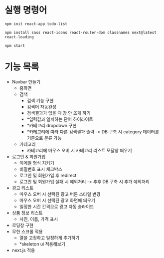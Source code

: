 # 실행 명령어

`npm init react-app todo-list`

`npm install sass react-icons react-router-dom classnames next@latest react-loading`

`npm start`

# 기능 목록

- Navbar 만들기
  - 홈화면
  - 검색
    - 검색 기능 구현
    - 검색어 자동완성
    - 검색결과가 없을 때 창 안 뜨게 하기
    - \*입력값과 일치하는 단어 하이라이트
    - \*카테고리 dropdown 구현
    - \*카테고리에 따라 다른 검색결과 출력 -> DB 구축 시 category 데이터를 기준으로 분류 가능
  - 카테고리
    - 카테고리에 마우스 오버 시 카테고리 리스트 모달창 띄우기
- 로그인 & 회원가입
  - 이메일 형식 지키기
  - 비밀번호 표시 체크박스
  - 로그인 및 회원가입 후 redirect
  - 로그인 및 회원가입 실패 시 예외처리 -> 추후 DB 구축 시 추가 예외처리
- 광고 리스트
  - 마우스 오버 시 선택된 광고 버튼 스타일 변경
  - 마우스 오버 시 선택된 광고 화면에 띄우기
  - 일정한 시간 간격으로 광고 자동 슬라이드
- 상품 정보 리스트
  - 사진, 이름, 가격 표시
- 로딩창 구현
- 무한 스크롤 적용
  - 열을 고정하고 일정하게 추가하기
  - \*skeleton ui 적용해보기
- next.js 적용
